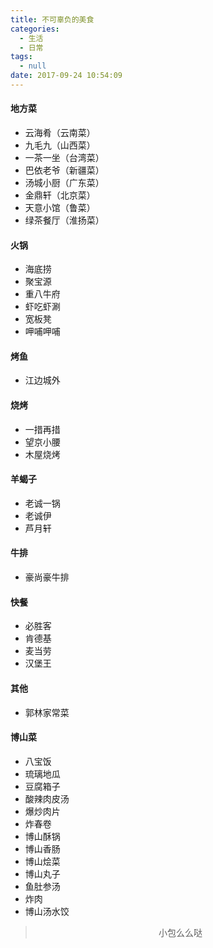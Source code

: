 ```yaml
---
title: 不可辜负的美食
categories:
  - 生活
  - 日常
tags:
  - null
date: 2017-09-24 10:54:09
---
```


#### 地方菜
- 云海肴（云南菜）
- 九毛九（山西菜）
- 一茶一坐（台湾菜）
- 巴依老爷（新疆菜）
- 汤城小厨（广东菜）
- 金鼎轩（北京菜）
- 天意小馆（鲁菜）
- 绿茶餐厅（淮扬菜）

#### 火锅
- 海底捞
- 聚宝源
- 重八牛府
- 虾吃虾涮
- 宽板凳
- 呷哺呷哺

#### 烤鱼
- 江边城外

#### 烧烤
- 一措再措
- 望京小腰
- 木屋烧烤

#### 羊蝎子
- 老诚一锅
- 老诚伊
- 芦月轩

#### 牛排
- 豪尚豪牛排

#### 快餐
- 必胜客
- 肯德基
- 麦当劳
- 汉堡王

#### 其他
- 郭林家常菜

#### 博山菜
- 八宝饭
- 琉璃地瓜
- 豆腐箱子
- 酸辣肉皮汤
- 爆炒肉片
- 炸春卷
- 博山酥锅
- 博山香肠
- 博山烩菜
- 博山丸子
- 鱼肚参汤
- 炸肉
- 博山汤水饺


><div align=center>小包么么哒</div>